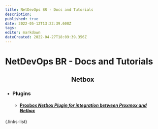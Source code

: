 ```yaml
---
title: NetDevOps BR - Docs and Tutorials
description: 
published: true
date: 2022-05-12T13:22:39.608Z
tags: 
editor: markdown
dateCreated: 2022-04-27T18:09:39.356Z
---
```


# NetDevOps BR - Docs and Tutorials

<div align=center>

## Netbox

</div>

- ### Plugins
  - #### [Proxbox *Netbox Plugin for integration between Proxmox and Netbox*](./netbox/plugins/netbox-proxbox)
{.links-list}
